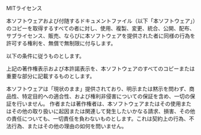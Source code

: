 MITライセンス

本ソフトウェアおよび付随するドキュメントファイル（以下「本ソフトウェア」）のコピーを取得するすべての者に対し、使用、複製、変更、統合、公開、配布、サブライセンス、販売、ならびに本ソフトウェアを提供された者に同様の行為を許可する権利を、無償で無制限に付与します。

以下の条件に従うものとします。

上記の著作権表示および本許諾表示を、本ソフトウェアのすべてのコピーまたは重要な部分に記載するものとします。

本ソフトウェアは「現状のまま」提供されており、明示または黙示を問わず、商品性、特定目的への適合性、および権利非侵害についての保証を含め、一切の保証を行いません。
作者または著作権者は、本ソフトウェアまたはその使用またはその他の取り扱いに起因または関連して発生したいかなる請求、損害、その他の責任についても、一切責任を負わないものとします。これは契約上の行為、不法行為、またはその他の理由の如何を問いません。

